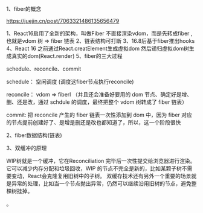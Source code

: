 
1、fiber的概念

https://juejin.cn/post/7063321486135656479

1、React16启用了全新的架构，叫做Fiber 不直接渲染vdom，而是先转成fiber , 也就是vdom 树 => fiber 链表
2、链表结构可打断
3、16.8后基于fiber推出hooks
4、React 16 之前通过React.creatElement生成虚拟dom 然后递归虚拟dom树生成真实的dom(React.render)
5、fiber的三大过程

schedule、reconcile、commit

schedule： 空闲调度 (调度这fiber节点执行reconcile)

reconcile： vdom => fiberl  （并且还会准备好要用的 dom 节点、确定好是增、删、还是改，通过 schdule 的调度，最终把整个 vdom 树转成了 fiber 链表）

commit: 把 reconcile 产生的 fiber 链表一次性添加到 dom 中，因为 fiber 对应的节点提前创建好了、是增是删还是改也都知道了，所以，这一个阶段很快

2、fiber数据结构(链表)

3、双缓冲的原理

WIP树就是一个缓冲，它在Reconciliation 完毕后一次性提交给浏览器进行渲染。它可以减少内存分配和垃圾回收，WIP 的节点不完全是新的，比如某颗子树不需要变动，React会克隆复用旧树中的子树。
双缓存技术还有另外一个重要的场景就是异常的处理，比如当一个节点抛出异常，仍然可以继续沿用旧树的节点，避免整棵树挂掉。

。




